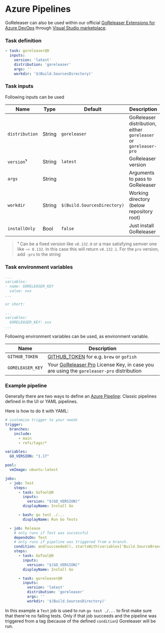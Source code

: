 # Azure Pipelines

GoReleaser can also be used within our official [GoReleaser Extensions for Azure DevOps][goreleaser-extension]
through [Visual Studio marketplace][marketplace].

### Task definition

````yaml
- task: goreleaser@0
  inputs:
    version: 'latest'
    distribution: 'goreleaser'
    args: ''
    workdir: '$(Build.SourcesDirectory)'
````

### Task inputs

Following inputs can be used

| Name             | Type    | Default      | Description                                                      |
|------------------|---------|--------------|------------------------------------------------------------------|
| `distribution`   | String  | `goreleaser` | GoReleaser distribution, either `goreleaser` or `goreleaser-pro` |
| `version`**¹**   | String  | `latest`     | GoReleaser version                                               |
| `args`           | String  |              | Arguments to pass to GoReleaser                                  |
| `workdir`        | String  | `$(Build.SourcesDirectory)`          | Working directory (below repository root)                        |
| `installOnly`   | Bool    | `false`      | Just install GoReleaser                                          |

> **¹** Can be a fixed version like `v0.132.0` or a max satisfying semver one like `~> 0.132`. In this case this will return `v0.132.1`.
> For the `pro` version, add `-pro` to the string

### Task environment variables

```yaml
...
variables:
- name: GORELEASER_KEY
  value: xxx
...

or short:

...
variables:
  GORELEASER_KEY: xxx
...
```

Following environment variables can be used, as environment variable.

| Name             | Description                           |
|------------------|---------------------------------------|
| `GITHUB_TOKEN`   | [GITHUB_TOKEN](https://help.github.com/en/actions/configuring-and-managing-workflows/authenticating-with-the-github_token) for e.g. `brew` or `gofish` |
| `GORELEASER_KEY` | Your [GoReleaser Pro](https://goreleaser.com/pro) License Key, in case you are using the `goreleaser-pro` distribution                              |

### Example pipeline

Generally there are two ways to define an [Azure Pipeline](https://azure.microsoft.com/en-us/services/devops/pipelines/):
Classic pipelines defined in the UI or YAML pipelines.

Here is how to do it with YAML:

```yaml
# customize trigger to your needs
trigger:
  branches:
    include:
      - main
      - refs/tags/*

variables:
  GO_VERSION: "1.17"

pool:
  vmImage: ubuntu-latest

jobs:
  - job: Test
    steps:
      - task: GoTool@0
        inputs:
          version: "$(GO_VERSION)"
        displayName: Install Go

      - bash: go test ./...
        displayName: Run Go Tests

  - job: Release
    # only runs if Test was successful
    dependsOn: Test
    # only runs if pipeline was triggered from a branch.
    condition: and(succeeded(), startsWith(variables['Build.SourceBranch'], 'refs/tags'))
    steps:
      - task: GoTool@0
        inputs:
          version: "$(GO_VERSION)"
        displayName: Install Go

      - task: goreleaser@0
        inputs:
          version: 'latest'
          distribution: 'goreleaser'
          args: ''
          workdir: '$(Build.SourcesDirectory)'
```

In this example a `Test` job is used to run `go test ./...` to first make sure that there're no failing tests. Only if
that job succeeds and the pipeline was triggered from a tag (because of the defined `condition`) Goreleaser will be run.

[goreleaser-extension]: https://marketplace.visualstudio.com/items?itemName=GoReleaser.goreleaser
[marketplace]: https://marketplace.visualstudio.com/azuredevops
